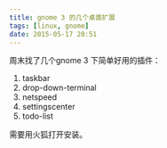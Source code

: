 ```yaml
---
title: gnome 3 的几个桌面扩展
tags: [linux, gnome]
date: 2015-05-17 20:51
---
```

周末找了几个gnome 3 下简单好用的插件：

1. taskbar
2. drop-down-terminal
3. netspeed
4. settingscenter
5. todo-list

需要用火狐打开安装。

